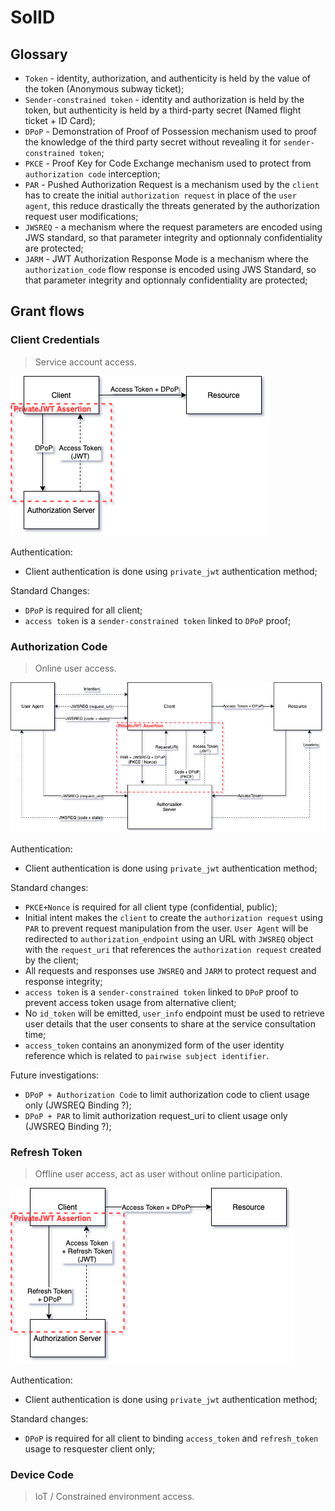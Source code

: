 # SolID

## Glossary

* `Token` - identity, authorization, and authenticity is held by the value of
  the token (Anonymous subway ticket);
* `Sender-constrained token` - identity and authorization is held by the token,
  but authenticity is held by a third-party secret (Named flight ticket + ID Card);
* `DPoP` - Demonstration of Proof of Possession mechanism used to proof the
  knowledge of the third party secret without revealing it for
  `sender-constrained token`;
* `PKCE` - Proof Key for Code Exchange mechanism used to protect from
  `authorization code` interception;
* `PAR` - Pushed Authorization Request is a mechanism used by the `client` has to
  create the initial `authorization request` in place of the `user agent`, this
  reduce drastically the threats generated by the authorization request user
  modifications;
* `JWSREQ` - a mechanism where the request parameters are encoded using JWS
  standard, so that parameter integrity and optionnaly confidentiality are
  protected;
* `JARM` - JWT Authorization Response Mode is a mechanism where the
  `authorization_code` flow response is encoded using JWS Standard, so that
  parameter integrity and optionnaly confidentiality are protected;

## Grant flows

### Client Credentials

> Service account access.

![Overview](./img/SOLID_CC.png)

Authentication:

* Client authentication is done using `private_jwt` authentication method;

Standard Changes:

* `DPoP` is required for all client;
* `access token` is a `sender-constrained token` linked to `DPoP` proof;

### Authorization Code

> Online user access.

![Overview](./img/SOLID_AUTHCODE.png)

Authentication:

* Client authentication is done using `private_jwt` authentication method;

Standard changes:

* `PKCE+Nonce` is required for all client type (confidential, public);
* Initial intent makes the `client` to create the `authorization request` using
  `PAR` to prevent request manipulation from the user. `User Agent` will be
  redirected to `authorization_endpoint` using an URL with `JWSREQ` object with
  the `request_uri` that references the `authorization request` created by the
  client;
* All requests and responses use `JWSREQ` and `JARM` to protect request and
  response integrity;
* `access token` is a `sender-constrained token` linked to `DPoP` proof to
  prevent access token usage from alternative client;
* No `id_token` will be emitted, `user_info` endpoint must be used to retrieve
  user details that the user consents to share at the service consultation time;
* `access_token` contains an anonymized form of the user identity reference which
  is related to `pairwise subject identifier`.

Future investigations:

* `DPoP + Authorization Code` to limit authorization code to client usage only (JWSREQ Binding ?);
* `DPoP + PAR` to limit authorization request_uri to client usage only (JWSREQ Binding ?);

### Refresh Token

> Offline user access, act as user without online participation.

![Overview](./img/SOLID_RT.png)

Authentication:

* Client authentication is done using `private_jwt` authentication method;

Standard changes:

* `DPoP` is required for all client to binding `access_token` and `refresh_token`
  usage to resquester client only;

### Device Code

> IoT / Constrained environment access.
